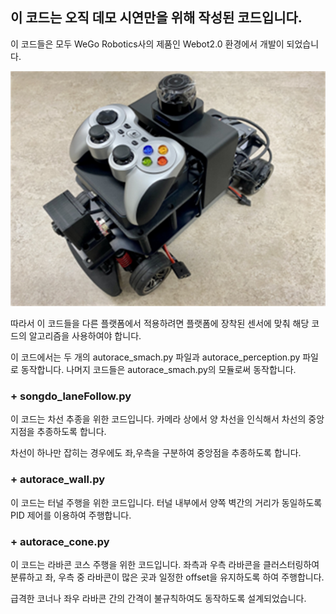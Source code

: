 ## 이 코드는 오직 데모 시연만을 위해 작성된 코드입니다.

이 코드들은 모두 WeGo Robotics사의 제품인 Webot2.0 환경에서 개발이 되었습니다.

![Webot2.0](https://github.com/AhnSeyeong/scale_car/blob/main/contents/webot.png)


따라서 이 코드들을 다른 플랫폼에서 적용하려면 플랫폼에 장착된 센서에 맞춰 해당 코드의 알고리즘을 사용하여야 합니다.

이 코드에서는 두 개의 autorace_smach.py 파일과 autorace_perception.py 파일로 동작합니다. 나머지 코드들은 autorace_smach.py의 모듈로써 동작합니다.

### + songdo_laneFollow.py

이 코드는 차선 추종을 위한 코드입니다. 카메라 상에서 양 차선을 인식해서 차선의 중앙 지점을 추종하도록 합니다.

차선이 하나만 잡히는 경우에도 좌,우측을 구분하여 중앙점을 추종하도록 합니다.


### + autorace_wall.py

이 코드는 터널 주행을 위한 코드입니다. 터널 내부에서 양쪽 벽간의 거리가 동일하도록 PID 제어를 이용하여 주행합니다.


### + autorace_cone.py

이 코드는 라바콘 코스 주행을 위한 코드입니다. 좌측과 우측 라바콘을 클러스터링하여 분류하고 좌, 우측 중 라바콘이 많은 곳과 일정한 offset을 유지하도록 하여 주행합니다.

급격한 코너나 좌우 라바콘 간의 간격이 불규칙하여도 동작하도록 설계되었습니다.

